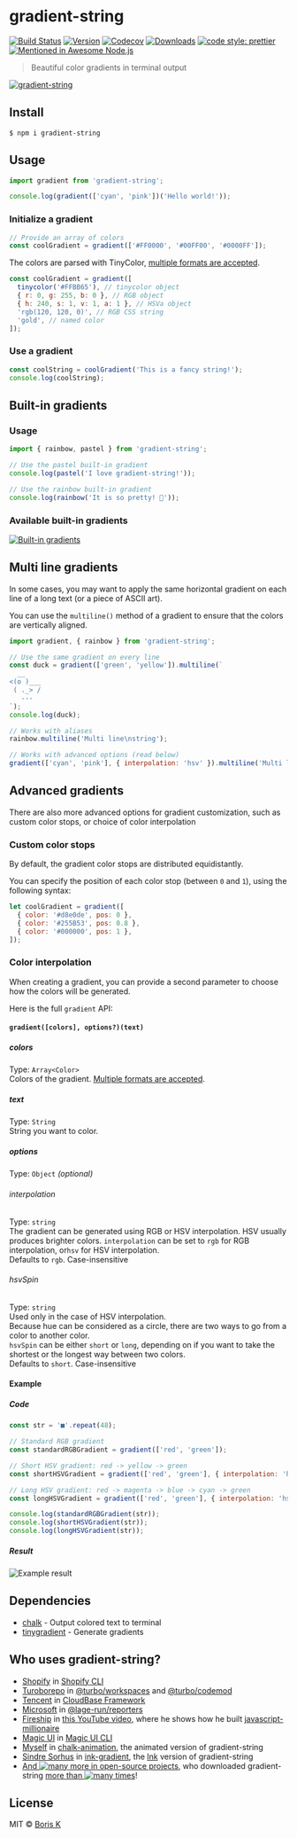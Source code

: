 # gradient-string

[![Build Status][build-src]][build-href]
[![Version][version-src]][version-href]
[![Codecov][codecov-src]][codecov-href]
[![Downloads][downloads-src]][downloads-href]
[![code style: prettier][code-style-src]][code-style-href]
[![Mentioned in Awesome Node.js][awesome-src]][awesome-href]

> Beautiful color gradients in terminal output

[![gradient-string](http://bit.ly/gradient-string-preview)](http://bit.ly/gradient-string-large)

## Install

```
$ npm i gradient-string
```

## Usage

```javascript
import gradient from 'gradient-string';

console.log(gradient(['cyan', 'pink'])('Hello world!'));
```

### Initialize a gradient

```javascript
// Provide an array of colors
const coolGradient = gradient(['#FF0000', '#00FF00', '#0000FF']);
```

The colors are parsed with TinyColor, [multiple formats are accepted](https://github.com/bgrins/TinyColor/blob/master/README.md#accepted-string-input).

```javascript
const coolGradient = gradient([
  tinycolor('#FFBB65'), // tinycolor object
  { r: 0, g: 255, b: 0 }, // RGB object
  { h: 240, s: 1, v: 1, a: 1 }, // HSVa object
  'rgb(120, 120, 0)', // RGB CSS string
  'gold', // named color
]);
```

### Use a gradient

```javascript
const coolString = coolGradient('This is a fancy string!');
console.log(coolString);
```

## Built-in gradients

### Usage

```javascript
import { rainbow, pastel } from 'gradient-string';

// Use the pastel built-in gradient
console.log(pastel('I love gradient-string!'));

// Use the rainbow built-in gradient
console.log(rainbow('It is so pretty! 🌈'));
```

### Available built-in gradients

[![Built-in gradients](http://bit.ly/2uFygrL)](http://bit.ly/2ufX07r)

## Multi line gradients

In some cases, you may want to apply the same horizontal gradient on each line of a long text (or a piece of ASCII art).

You can use the `multiline()` method of a gradient to ensure that the colors are vertically aligned.

```javascript
import gradient, { rainbow } from 'gradient-string';

// Use the same gradient on every line
const duck = gradient(['green', 'yellow']).multiline(`
  __
<(o )___
 ( ._> /
   ---
`);
console.log(duck);

// Works with aliases
rainbow.multiline('Multi line\nstring');

// Works with advanced options (read below)
gradient(['cyan', 'pink'], { interpolation: 'hsv' }).multiline('Multi line\nstring');
```

## Advanced gradients

There are also more advanced options for gradient customization, such as custom color stops, or choice of color interpolation

### Custom color stops

By default, the gradient color stops are distributed equidistantly.

You can specify the position of each color stop (between `0` and `1`), using the following syntax:

```javascript
let coolGradient = gradient([
  { color: '#d8e0de', pos: 0 },
  { color: '#255B53', pos: 0.8 },
  { color: '#000000', pos: 1 },
]);
```

### Color interpolation

When creating a gradient, you can provide a second parameter to choose how the colors will be generated.

Here is the full `gradient` API:

#### `gradient([colors], options?)(text)`

##### colors

Type: `Array<Color>`<br>
Colors of the gradient. [Multiple formats are accepted](https://github.com/bgrins/TinyColor/blob/master/README.md#accepted-string-input).

##### text

Type: `String`<br>
String you want to color.

##### options

Type: `Object` _(optional)_<br>

###### interpolation

Type: `string`<br>
The gradient can be generated using RGB or HSV interpolation. HSV usually produces brighter colors.
`interpolation` can be set to `rgb` for RGB interpolation, or`hsv` for HSV interpolation.<br>
Defaults to `rgb`. Case-insensitive

###### hsvSpin

Type: `string`<br>
Used only in the case of HSV interpolation.<br>
Because hue can be considered as a circle, there are two ways to go from a color to another color.<br>
`hsvSpin` can be either `short` or `long`, depending on if you want to take the shortest or the longest way between two colors.<br>
Defaults to `short`. Case-insensitive

#### Example

##### Code

```javascript
const str = '■'.repeat(48);

// Standard RGB gradient
const standardRGBGradient = gradient(['red', 'green']);

// Short HSV gradient: red -> yellow -> green
const shortHSVGradient = gradient(['red', 'green'], { interpolation: 'hsv' });

// Long HSV gradient: red -> magenta -> blue -> cyan -> green
const longHSVGradient = gradient(['red', 'green'], { interpolation: 'hsv', hsvSpin: 'long' });

console.log(standardRGBGradient(str));
console.log(shortHSVGradient(str));
console.log(longHSVGradient(str));
```

##### Result

![Example result](http://i.imgur.com/plQAN2Q.png)

## Dependencies

- [chalk](https://github.com/chalk/chalk) - Output colored text to terminal
- [tinygradient](https://github.com/mistic100/tinygradient) - Generate gradients

## Who uses gradient-string?

- [Shopify](https://shopify.com/) in [Shopify CLI](https://www.npmjs.com/package/@shopify/cli-kit?activeTab=dependencies#:~:text=gradient%2Dstring)
- [Turoborepo](https://turbo.build/) in [@turbo/workspaces](https://www.npmjs.com/package/@turbo/workspaces?activeTab=dependencies#:~:text=gradient%2Dstring) and [@turbo/codemod](https://www.npmjs.com/package/@turbo/codemod?activeTab=dependencies#:~:text=gradient%2Dstring)
- [Tencent](https://www.tencent.com/) in [CloudBase Framework](https://www.npmjs.com/package/@cloudbase/framework-core?activeTab=dependencies#:~:text=gradient%2Dstring)
- [Microsoft](https://microsoft.com) in [@lage-run/reporters](https://www.npmjs.com/package/@lage-run/reporters?activeTab=dependencies#:~:text=gradient%2Dstring)
- [Fireship](https://fireship.io/) in [this YouTube video](https://youtu.be/_oHByo8tiEY?si=3AKfAfOMXI0d9Ay6&t=76), where he shows how he built [javascript-millionaire](https://github.com/fireship-io/javascript-millionaire)
- [Magic UI](https://magicui.design/) in [Magic UI CLI](https://www.npmjs.com/package/magicui-cli?activeTab=dependencies#:~:text=gradient%2Dstring)
- [Myself](https://github.com/bokub) in [chalk-animation](https://github.com/bokub/chalk-animation), the animated version of gradient-string
- [Sindre Sorhus](https://github.com/sindresorhus) in [ink-gradient](https://www.npmjs.com/package/ink-gradient?activeTab=dependencies#:~:text=gradient%2Dstring), the [Ink](https://github.com/vadimdemedes/ink) version of gradient-string
- [And ![many](https://flat.badgen.net/github/dependents-repo/bokub/gradient-string?color=000&label=) more in open-source projects](https://github.com/bokub/gradient-string/network/dependents), who downloaded gradient-string [more than ![many](https://flat.badgen.net/npm/dt/gradient-string?color=000&label=) times][downloads-href]!

## License

MIT © [Boris K](https://github.com/bokub)

[build-src]: https://flat.badgen.net/github/checks/bokub/gradient-string?label=tests
[version-src]: https://gradgen.bokub.workers.dev/npm/v/gradient-string?gradient=b65cff,11cbfa&style=flat&label=version
[codecov-src]: https://img.shields.io/codecov/c/github/bokub/rgb-light-card?style=flat-square
[downloads-src]: https://flat.badgen.net/npm/dw/gradient-string?color=FF9800
[code-style-src]: https://flat.badgen.net/badge/code%20style/prettier/ff69b4
[awesome-src]: https://awesome.re/mentioned-badge-flat.svg
[build-href]: https://github.com/bokub/gradient-string/actions/workflows/run.yml
[version-href]: https://www.npmjs.com/package/gradient-string
[codecov-href]: https://codecov.io/gh/bokub/gradient-string
[downloads-href]: https://www.npmjs.com/package/gradient-string
[code-style-href]: https://github.com/bokub/prettier-config
[awesome-href]: https://github.com/sindresorhus/awesome-nodejs
